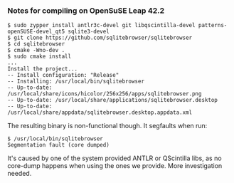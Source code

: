### Notes for compiling on OpenSuSE Leap 42.2

```
$ sudo zypper install antlr3c-devel git libqscintilla-devel patterns-openSUSE-devel_qt5 sqlite3-devel
$ git clone https://github.com/sqlitebrowser/sqlitebrowser
$ cd sqlitebrowser
$ cmake -Wno-dev .
$ sudo cmake install
...
Install the project...
-- Install configuration: "Release"
-- Installing: /usr/local/bin/sqlitebrowser
-- Up-to-date: /usr/local/share/icons/hicolor/256x256/apps/sqlitebrowser.png
-- Up-to-date: /usr/local/share/applications/sqlitebrowser.desktop
-- Up-to-date: /usr/local/share/appdata/sqlitebrowser.desktop.appdata.xml
```

The resulting binary is non-functional though.  It segfaults when run:

```
$ /usr/local/bin/sqlitebrowser
Segmentation fault (core dumped)
```

It's caused by one of the system provided ANTLR or QScintilla libs, as no core-dump happens when using the ones we provide.  More investigation needed.